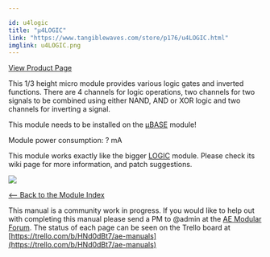 ```yaml
---

id: u4logic
title: "µ4LOGIC"
link: "https://www.tangiblewaves.com/store/p176/u4LOGIC.html"
imglink: u4LOGIC.png
---
```



[View Product Page](https://www.tangiblewaves.com/store/p176/u4LOGIC.html)

This 1/3 height micro module provides various logic gates and inverted functions. There are 4 channels for logic operations, two channels for two signals to be combined using either NAND, AND or XOR logic and two channels for inverting a signal.

This module needs to be installed on the [µBASE](https://wiki.aemodular.com/pmwiki.php/AeManual/UBASE) module!

Module power consumption: ? mA

This module works exactly like the bigger [LOGIC](https://wiki.aemodular.com/pmwiki.php/AeManual/LOGIC) module. Please check its wiki page for more information, and patch suggestions.

[![](/images/th00---u4LOGIC.png.jpg)](https://wiki.aemodular.com/uploads/AeManual/U4LOGIC/u4LOGIC.png "u4LOGIC")

[<-- Back to the Module Index](https://wiki.aemodular.com/pmwiki.php/AeManual/Modules)

This manual is a community work in progress. If you would like to help out with completing this manual please send a PM to @admin at the [AE Modular Forum](http://forum.aemodular.com). The status of each page can be seen on the Trello board at [https://trello.com/b/HNd0dBt7/ae-manuals](https://trello.com/b/HNd0dBt7/ae-manuals)